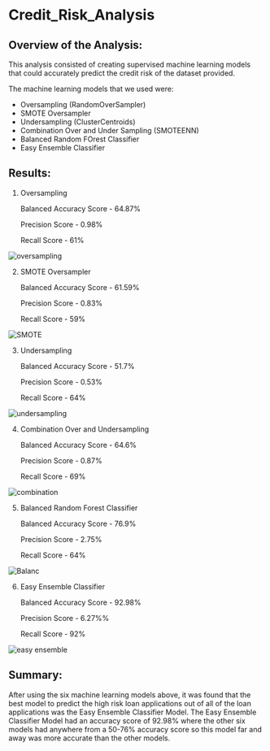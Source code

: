 # Credit_Risk_Analysis

## Overview of the Analysis:
This analysis consisted of creating supervised machine learning models that could accurately predict the credit risk of the dataset provided.

The machine learning models that we used were: 
- Oversampling (RandomOverSampler)
- SMOTE Oversampler
- Undersampling (ClusterCentroids)
- Combination Over and Under Sampling (SMOTEENN)
- Balanced Random FOrest Classifier
- Easy Ensemble Classifier

## Results:

1. Oversampling

    Balanced Accuracy Score - 64.87%

    Precision Score - 0.98%

    Recall Score - 61%

![oversampling](/images/Oversampling%20Results.png)

2. SMOTE Oversampler

    Balanced Accuracy Score - 61.59%

    Precision Score - 0.83%

    Recall Score - 59%

![SMOTE](/images/SMOTE%20Oversampling.png)

3. Undersampling

    Balanced Accuracy Score - 51.7%

    Precision Score - 0.53%

    Recall Score - 64%

![undersampling](/images/Undersampling.png)

4. Combination Over and Undersampling

    Balanced Accuracy Score - 64.6%

    Precision Score - 0.87%

    Recall Score - 69%

![combination](/images/Combined%20Over%20and%20Under.png)

5. Balanced Random Forest Classifier

    Balanced Accuracy Score - 76.9%

    Precision Score - 2.75%

    Recall Score - 64%

![Balanc](/images/BalancedRandomForestClassifier.png)

6. Easy Ensemble Classifier

    Balanced Accuracy Score - 92.98%

    Precision Score - 6.27%%

    Recall Score - 92%

![easy ensemble](/images/Easy%20Ensemble%20Updated.png)

## Summary:

After using the six machine learning models above, it was found that the best model to predict the high risk loan applications out of all of the loan applications was the Easy Ensemble Classifier Model. The Easy Ensemble Classifier Model had an accuracy score of 92.98% where the other six models had anywhere from a 50-76% accuracy score so this model far and away was more accurate than the other models. 